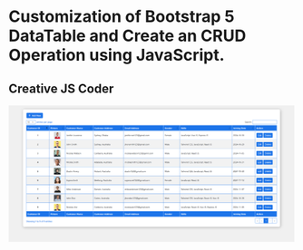 # Customization of Bootstrap 5 DataTable and Create an CRUD Operation using JavaScript.
## Creative JS Coder

<img src="./image/datatables.PNG">